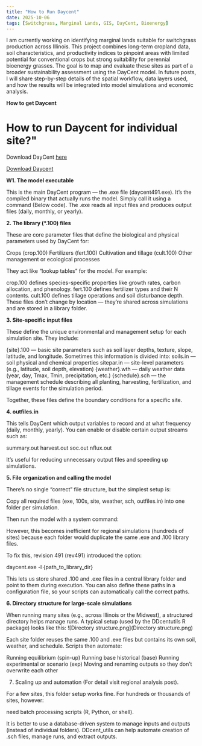 ```yaml
---
title: "How to Run Daycent"
date: 2025-10-06
tags: [Switchgrass, Marginal Lands, GIS, DayCent, Bioenergy]
---
```


I am currently working on identifying marginal lands suitable for switchgrass production across Illinois. This project combines long-term cropland data, soil characteristics, and productivity indices to pinpoint areas with limited potential for conventional crops but strong suitability for perennial bioenergy grasses. The goal is to map and evaluate these sites as part of a broader sustainability assessment using the DayCent model. In future posts, I will share step-by-step details of the spatial workflow, data layers used, and how the results will be integrated into model simulations and economic analysis.

**How to get Daycent**

# How to run Daycent for individual site?"
Download DayCent [here](https://www.soilcarbonsolutionscenter.com/daycent)

[Download Daycent](https://www.soilcarbonsolutionscenter.com/daycent)

**W1. The model executable**

This is the main DayCent program — the .exe file (daycent491.exe).
It’s the compiled binary that actually runs the model. Simply call it using a command (Below code). The .exe reads all input files and produces output files (daily, monthly, or yearly).

**2. The library (*.100) files**

These are core parameter files that define the biological and physical parameters used by DayCent for:

Crops (crop.100)
Fertilizers (fert.100)
Cultivation and tillage (cult.100)
Other management or ecological processes

They act like “lookup tables” for the model.
For example:

crop.100 defines species-specific properties like growth rates, carbon allocation, and phenology.
fert.100 defines fertilizer types and their N contents.
cult.100 defines tillage operations and soil disturbance depth.
These files don’t change by location — they’re shared across simulations and are stored in a library folder.

**3. Site-specific input files**

These define the unique environmental and management setup for each simulation site. They include:

{site}.100 — basic site parameters such as soil layer depths, texture, slope, latitude, and longitude.
Sometimes this information is divided into:
soils.in — soil physical and chemical properties
sitepar.in — site-level parameters (e.g., latitude, soil depth, elevation)
{weather}.wth — daily weather data (year, day, Tmax, Tmin, precipitation, etc.)
{schedule}.sch — the management schedule describing all planting, harvesting, fertilization, and tillage events for the simulation period.

Together, these files define the boundary conditions for a specific site.

**4. outfiles.in**

This tells DayCent which output variables to record and at what frequency (daily, monthly, yearly).
You can enable or disable certain output streams such as:

summary.out
harvest.out
soc.out
nflux.out

It’s useful for reducing unnecessary output files and speeding up simulations.

**5. File organization and calling the model**

There’s no single “correct” file structure, but the simplest setup is:

Copy all required files (exe, 100s, site, weather, sch, outfiles.in) into one folder per simulation.

Then run the model with a system command:

However, this becomes inefficient for regional simulations (hundreds of sites) because each folder would duplicate the same .exe and .100 library files.

To fix this, revision 491 (rev491) introduced the option:

daycent.exe -l {path_to_library_dir}


This lets us store shared .100 and .exe files in a central library folder and point to them during execution.
You can also define these paths in a configuration file, so your scripts can automatically call the correct paths.

**6. Directory structure for large-scale simulations**

When running many sites (e.g., across Illinois or the Midwest), a structured directory helps manage runs.
A typical setup (used by the DDcentutils R package) looks like this:
![Directory structure.png](Directory structure.png)

Each site folder reuses the same .100 and .exe files but contains its own soil, weather, and schedule.
Scripts then automate:

Running equilibrium (spin-up)
Running base historical (base)
Running experimental or scenario (exp)
Moving and renaming outputs so they don’t overwrite each other

7. Scaling up and automation (For detail visit regional analysis post).

For a few sites, this folder setup works fine.
For hundreds or thousands of sites, however:

need batch processing scripts (R, Python, or shell).

It is better to use a database-driven system to manage inputs and outputs (instead of individual folders). DDcent_utils can help automate creation of .sch files, manage runs, and extract outputs.
